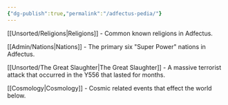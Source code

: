 ```yaml
---
{"dg-publish":true,"permalink":"/adfectus-pedia/"}
---
```


[[Unsorted/Religions\|Religions]] - Common known religions in Adfectus.

[[Admin/Nations\|Nations]] - The primary six "Super Power" nations in Adfectus.

[[Unsorted/The Great Slaughter\|The Great Slaughter]] - A massive terrorist attack that occurred in the Y556 that lasted for months.

[[Cosmology\|Cosmology]] - Cosmic related events that effect the world below.
